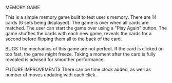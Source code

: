 MEMORY GAME

This is a simple memory game built to test user's memory. 
There are 14 cards (6 sets being displayed). The game is over when all cards are matched. 
The user can start the game over using a "Play Again" button. 
The game shuffles the cards with each new game, reveals the cards for a second before flipping them all to the back of the card. 

BUGS 
The mechanics of this game are not perfect. If the card is clicked on too fast, the game might freeze. 
Taking a moment after the card is fully revealed is advised for smoother performance. 

FUTURE IMPROVEMENTS
There can be time clock added, as well as number of moves updating with each click. 
